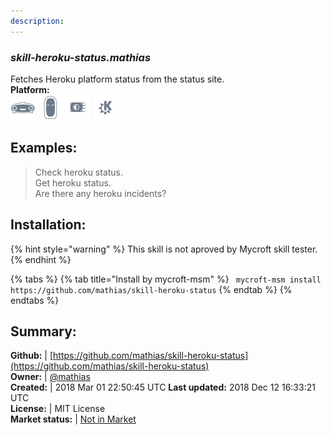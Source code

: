 ```yaml
---
description: 
---
```


### _skill-heroku-status.mathias_  
Fetches Heroku platform status from the status site.  
**Platform:**  
 ![Mark I](../.gitbook/assets/mark-1-icon.png)  ![Mark II](../.gitbook/assets/mark-2-icon.png)  ![Picroft](../.gitbook/assets/picroft-icon.png)  ![plasmoid](../.gitbook/assets/kde.png)   
## Examples:  
> Check heroku status.  
> Get heroku status.  
> Are there any heroku incidents?  
  
## Installation:  
{% hint style="warning" %}
This skill is not aproved by Mycroft skill tester.
{% endhint %}
    
{% tabs %}
{% tab title="Install by mycroft-msm" %}
``` mycroft-msm install https://github.com/mathias/skill-heroku-status```
{% endtab %}
  {% endtabs %}
    
## Summary:  
**Github:** | [https://github.com/mathias/skill-heroku-status](https://github.com/mathias/skill-heroku-status)  
**Owner:** | [@mathias](https://github.com/mathias)  
**Created:** | 2018 Mar 01 22:50:45 UTC  **Last updated:** 2018 Dec 12 16:33:21 UTC  
**License:** | MIT License  
**Market status:** | [Not in Market](https://market.mycroft.ai/skill/)  
